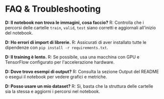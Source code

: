# FAQ & Troubleshooting

**D: Il notebook non trova le immagini, cosa faccio?**
R: Controlla che i percorsi delle cartelle `train`, `valid`, `test` siano corretti e aggiornali all'inizio del notebook.

**D: Ho errori di import di librerie.**
R: Assicurati di aver installato tutte le dipendenze con `pip install -r requirements.txt`.

**D: Il training è lento.**
R: Se possibile, usa una macchina con GPU e TensorFlow configurato per l'accelerazione hardware.

**D: Dove trovo esempi di output?**
R: Consulta la sezione Output del README o esegui il notebook per vedere grafici e metriche.

**D: Posso usare un mio dataset?**
R: Sì, basta che la struttura delle cartelle sia la stessa e aggiorni i percorsi nel notebook.
